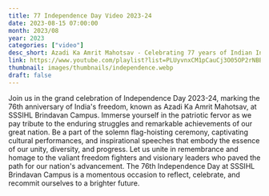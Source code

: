 ```yaml
---
title: 77 Independence Day Video 2023-24
date: 2023-08-15 07:00:00
month: 2023/08
year: 2023
categories: ["video"]
desc_short: Azadi Ka Amrit Mahotsav - Celebrating 77 years of Indian Independence at SSSIHL Brindavan Campus
link: https://www.youtube.com/playlist?list=PLUyvnxCM1pCauCj3O05OP2rNBBrt7cGY1
thumbnail: images/thumbnails/independence.webp
draft: false
---
```


 Join us in the grand celebration of Independence Day 2023-24, marking the 76th anniversary of India's freedom, known as Azadi Ka Amrit Mahotsav, at SSSIHL Brindavan Campus. Immerse yourself in the patriotic fervor as we pay tribute to the enduring struggles and remarkable achievements of our great nation. Be a part of the solemn flag-hoisting ceremony, captivating cultural performances, and inspirational speeches that embody the essence of our unity, diversity, and progress. Let us unite in remembrance and homage to the valiant freedom fighters and visionary leaders who paved the path for our nation's advancement. The 76th Independence Day at SSSIHL Brindavan Campus is a momentous occasion to reflect, celebrate, and recommit ourselves to a brighter future.